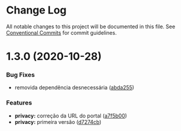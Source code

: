 # Change Log

All notable changes to this project will be documented in this file.
See [Conventional Commits](https://conventionalcommits.org) for commit guidelines.

# 1.3.0 (2020-10-28)


### Bug Fixes

* removida dependência desnecessária ([abda255](https://github.com/wizsolucoes/syz/commit/abda255ed32bfe4b78cb83adffaf0aa6b4d36b95))


### Features

* **privacy:** correção da URL do portal ([a7f5b00](https://github.com/wizsolucoes/syz/commit/a7f5b00fe8397ef0558f0ee72e5b7f8611e0e4dd))
* **privacy:** primeira versão ([d7274cb](https://github.com/wizsolucoes/syz/commit/d7274cbb4b58fd5ef02355cd3b7d0f45e2a997aa))
